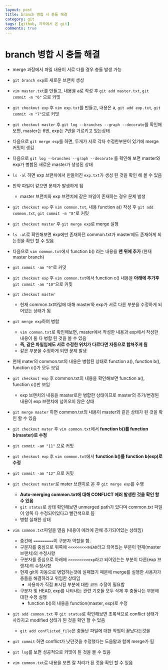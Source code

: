 ```yaml
---
layout: post
title: branch 병합 시 충돌 해결
category: git
tags: [github, 지옥에서 온 git]
comments: true
---
```


# branch 병합 시 충돌 해결
- merge 과정에서 파일 내용이 서로 다를 경우 충돌 발생 가능
- `git branch exp`로 새로운 브랜치 생성
- `vim master.txt`를 만들고, 내용을 a로 작성 후 `git add master.txt`, `git commit -m "6"` 으로 커밋
- `git checkout exp` 후 `vim exp.txt`를 만들고, 내용은 a, `git add exp.txt`, `git commit -m "7"`으로 커밋
- `git checkout master` 후 `git log --branches --graph --decorate`를 확인해보면, master는 6번, exp는 7번을 가르키고 있는상태
- 다음으로 `git merge exp`를 하면, 두개가 서로 각자 수정한부분이 있기에 merge 커밋이 생김
- 다음으로 `git log --branches --graph --decorate` 를 확인해 보면 master와 exp가 병합된 새로운 master가 생성된 상태
- `ls -al` 하면 exp 브랜치에서 만들어진 `exp.txt`가 생성 된 것을 확인 해 볼 수 있음
- 만약 파일이 같으면 문제가 발생하게 됨
  - master 브랜치와 exp 브랜치에 같은 파일이 존재하는 경우 문제 발생

- `git checkout exp` 후 `vim common.txt`, 내용  function a() 작성 후 `git add common.txt`, `git commit -m "8"`로 커밋
- `git checkout master` 후 `git merge exp`로 merge 실행
- `ls -al`로 확인해보면 exp에만 존재하던 common.txt가 master에도 존재하게 되는것을 확인 할 수 있음
- 다음으로 `vim common.txt`에서 function b() 라는 내용을 __맨 위에 추가__ (현재 master branch)
- `git commit -am "9"`로 커밋
- `git checkout exp` 후 `vim common.txt`에서 function c() 내용을 __아래에 추가후__ `git commit -am "10"`으로 커밋
- `git checkout master`
  - 현재 common.txt파일에 대해 master와 exp가 서로 다른 부분을 수정하게 되어있는 상태가 됨
- `git merge exp`하여 병합
  - `vim common.txt`로 확인해보면, master에서 작성한 내용과 exp에서 작성한 내용이 둘 다 병합 된 것을 볼 수 있음
  - __즉, 같은 파일임에도 서로 수정한 위치가 다르다면 자동으로 합쳐주게 됨__
  - 같은 부분을 수정하게 되면 문제 발생
- 현재 mater의 common.txt의 내용은 병합된 상태로 function a(), function b(), function c()가 모두 보임
- `git checkout exp` 후 common.txt의 내용을 확인해보면 function a(), function c()만 보임
  - exp 브랜치의 내용을 master로만 병합한 상태이므로 master의 추가/변경된 내용이 exp 브랜치에 넘어오지 않은 상태
- `git merge master` 하면 common.txt의 내용이 master와 같은 상태가 된 것을 확인 할 수 있음
- `git checkout mater` 후 `vim common.txt`에서 __function b()를 function b(master)로 수정__
- `git commit -am "11"` 으로 커밋
- `git checkout exp` 후 `vim common.txt`에서 __function b()를 function b(exp)로 수정__
- `git commit -am "12"` 으로 커밋
- `git checkout master`로 mater 브랜치로 온 후 `git merge exp`를 수행
  - __Auto-merging common.txt에 대해 CONFLICT 에러 발생한 것을 확인 할 수 있음__
  - `git status`로 상태 확인해보면 unmerged path가 있다며 common.txt 파일이 양쪽 다 수정되어있다고 빨간색으로 뜸
  - 병합 실패한 상태
- `vim common.txt`파일을 열음 (내용이 에러에 관해 추가되어있는 상태임)
  - 중간에 `=========`이 구분자 역할을 함. 
  - 구분자를 중심으로 위쪽에 `<<<<<<<<<HEAD`라고 되어있는 부분이 현재(master 브랜치)의 수정사항
  - 구분자를 중심으로 아래에 `>>>>>>>>>exp`라고 되어있는는 부분이 다른(exp 브랜치)의 수정사항
  - 현재 git이 자동으로 병합하는것에 실패했기 때문에 merge를 실행한 사용자가 충돌을 해결하라고 위임한 상태임
    - 사용자가 직접 표시된 부분에 대한 코드 수정이 필요함
  - 구분자 및 HEAD, exp를 나타내는 관련 기호들 모두 삭제 후 충돌나는 부분에 대한 수정 실행
    - function b()의 내용을 function(master, exp)로 수정
- `git add common.txt` 후 `git status`로 확인해보면 초록색으로 conflict 상태가 사라지고 modified 상태가 된 것을 확인 할 수 있음
  - `git add conflicted_file`은 충돌난 파일에 대한 작업이 끝났다는것을 
- `git commit` 하면 conflict가 낫던것을 수정했다는 도움말과 함께 merge가 됨
- `git log`를 보면 성공적으로 커밋이 된 것을 볼 수 있음
- `vim common.txt`로 내용을 보면 잘 처리가 된 것을 확인 할 수 있음

  

